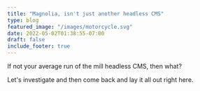 ```yaml
---
title: "Magnolia, isn't just another headless CMS"
type: blog
featured_image: "/images/motorcycle.svg"
date: 2022-05-02T01:38:55-07:00
draft: false
include_footer: true
---
```


If not your average run of the mill headless CMS, then what?

Let's investigate and then come back and lay it all out right here.

